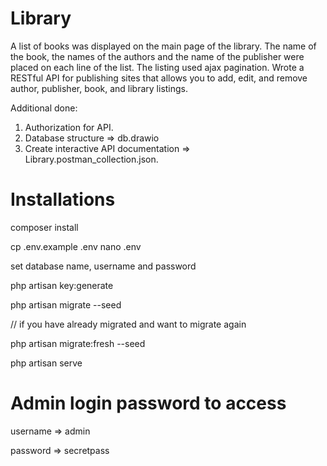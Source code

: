 # Library

A list of books was displayed on the main page of the library. The name of the book, the names of the authors and the name of the publisher were placed on each line of the list. The listing used ajax pagination. Wrote a RESTful API for publishing sites that allows you to add, edit, and remove author, publisher, book, and library listings.

Additional done:
1. Authorization for API.
2. Database structure => db.drawio
3. Create interactive API documentation => Library.postman_collection.json.

# Installations

composer install

cp .env.example .env
nano .env

set database name, username and password

php artisan key:generate

php artisan migrate --seed

// if you have already migrated and want to migrate again

php artisan migrate:fresh --seed

php artisan serve

# Admin login password to access
  
username => admin

password => secretpass



